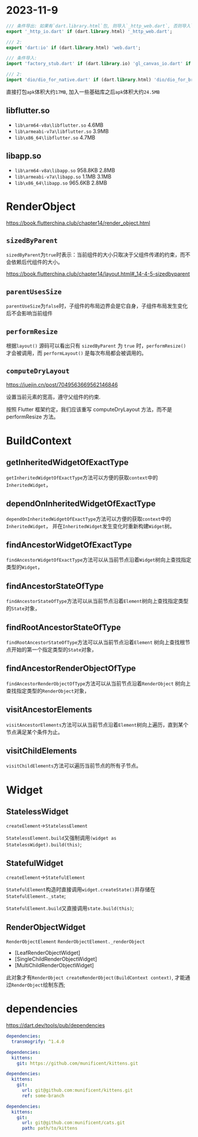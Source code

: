 # 2023-11-9

```dart
/// 条件导出: 如果有`dart.library.html`包, 则导入`_http_web.dart`, 否则导入`_http_io.dart`
export '_http_io.dart' if (dart.library.html) '_http_web.dart';

/// 2:
export 'dart:io' if (dart.library.html) 'web.dart';

/// 条件导入:
import 'factory_stub.dart' if (dart.library.io) 'gl_canvas_io.dart' if (dart.library.html) 'gl_canvas_web.dart';

/// 2:
import 'dio/dio_for_native.dart' if (dart.library.html) 'dio/dio_for_browser.dart';
```

直接打包`apk`体积大约`17MB`, 加入一些基础库之后`apk`体积大约`24.5MB`

## libflutter.so

- `lib\arm64-v8a\libflutter.so`   4.6MB
- `lib\armeabi-v7a\libflutter.so` 3.9MB
- `lib\x86_64\libflutter.so`      4.7MB

## libapp.so

- `lib\arm64-v8a\libapp.so`       958.8KB 2.8MB
- `lib\armeabi-v7a\libapp.so`     1.1MB 3.1MB
- `lib\x86_64\libapp.so`          965.6KB 2.8MB

# RenderObject

https://book.flutterchina.club/chapter14/render_object.html

## `sizedByParent`

`sizedByParent`为`true`时表示：当前组件的大小只取决于父组件传递的约束，而不会依赖后代组件的大小。

https://book.flutterchina.club/chapter14/layout.html#_14-4-5-sizedbyparent

## `parentUsesSize`

`parentUseSize`为`false`时，子组件的布局边界会是它自身，子组件布局发生变化后不会影响当前组件

## `performResize`

根据`layout()` 源码可以看出只有 `sizedByParent` 为 `true` 时，`performResize()` 才会被调用，而
`performLayout()` 是每次布局都会被调用的。

## `computeDryLayout`

https://juejin.cn/post/7049563669562146846

设置当前元素的宽高，遵守父组件的约束.

按照 Flutter 框架约定，我们应该重写 computeDryLayout 方法，而不是 performResize 方法。

# BuildContext

## getInheritedWidgetOfExactType

`getInheritedWidgetOfExactType`方法可以方便的获取`context`中的`InheritedWidget`，

## dependOnInheritedWidgetOfExactType

`dependOnInheritedWidgetOfExactType`方法可以方便的获取`context`中的`InheritedWidget`，
并在`InheritedWidget`发生变化时重新构建`Widget`树。

## findAncestorWidgetOfExactType

`findAncestorWidgetOfExactType`方法可以从当前节点沿着`Widget`树向上查找指定类型的`Widget`，

## findAncestorStateOfType

`findAncestorStateOfType`方法可以从当前节点沿着`Element`树向上查找指定类型的`State`对象，

## findRootAncestorStateOfType

`findRootAncestorStateOfType`方法可以从当前节点沿着`Element`
树向上查找根节点开始的第一个指定类型的`State`对象，

## findAncestorRenderObjectOfType

`findAncestorRenderObjectOfType`方法可以从当前节点沿着`RenderObject`
树向上查找指定类型的`RenderObject`对象，

## visitAncestorElements

`visitAncestorElements`方法可以从当前节点沿着`Element`树向上遍历，直到某个节点满足某个条件为止。

## visitChildElements

`visitChildElements`方法可以遍历当前节点的所有子节点。


# Widget

## StatelessWidget

`createElement`->`StatelessElement`

`StatelessElement.build`又强制调用`(widget as StatelessWidget).build(this)`;

## StatefulWidget

`createElement`->`StatefulElement`

`StatefulElement`构造时直接调用`widget.createState()`并存储在`StatefulElement._state`;

`StatefulElement.build`又直接调用`state.build(this)`;

## RenderObjectWidget

`RenderObjectElement`
`RenderObjectElement._renderObject`

- [LeafRenderObjectWidget]
- [SingleChildRenderObjectWidget]
- [MultiChildRenderObjectWidget]

此对象才有`RenderObject createRenderObject(BuildContext context)`, 才能通过`RenderObject`绘制东西;

# dependencies

https://dart.dev/tools/pub/dependencies

```yaml
dependencies:
  transmogrify: ^1.4.0
```

```yaml
dependencies:
  kittens:
    git: https://github.com/munificent/kittens.git
```

```yaml
dependencies:
  kittens:
    git:
      url: git@github.com:munificent/kittens.git
      ref: some-branch
```

```yaml
dependencies:
  kittens:
    git:
      url: git@github.com:munificent/cats.git
      path: path/to/kittens
```
